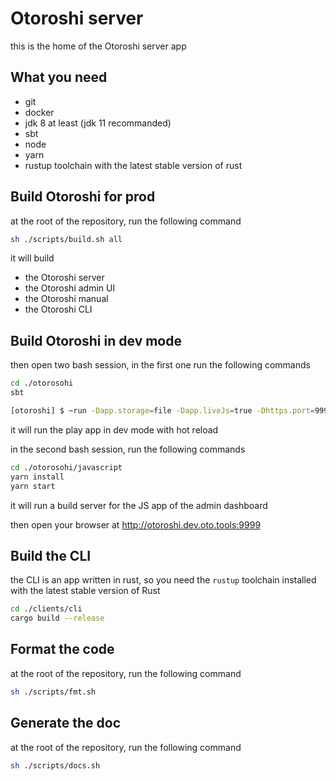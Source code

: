 # Otoroshi server

this is the home of the Otoroshi server app

## What you need

* git
* docker
* jdk 8 at least (jdk 11 recommanded) 
* sbt
* node
* yarn
* rustup toolchain with the latest stable version of rust

## Build Otoroshi for prod

at the root of the repository, run the following command

```sh
sh ./scripts/build.sh all
```

it will build 

* the Otoroshi server
* the Otoroshi admin UI
* the Otoroshi manual
* the Otoroshi CLI

## Build Otoroshi in dev mode

then open two bash session, in the first one run the following commands

```sh
cd ./otorosohi
sbt

[otoroshi] $ ~run -Dapp.storage=file -Dapp.liveJs=true -Dhttps.port=9998 -Dapp.privateapps.port=9999 -Dapp.adminPassword=password -Dapp.domain=oto.tools
```

it will run the play app in dev mode with hot reload

in the second bash session, run the following commands

```sh
cd ./otorosohi/javascript
yarn install
yarn start
```

it will run a build server for the JS app of the admin dashboard

then open your browser at <a href="" target="_blank">http://otoroshi.dev.oto.tools:9999</a>

## Build the CLI

the CLI is an app written in rust, so you need the `rustup` toolchain installed with the latest stable version of Rust

```sh
cd ./clients/cli
cargo build --release
```

## Format the code

at the root of the repository, run the following command

```sh
sh ./scripts/fmt.sh
```

## Generate the doc

at the root of the repository, run the following command

```sh
sh ./scripts/docs.sh
```